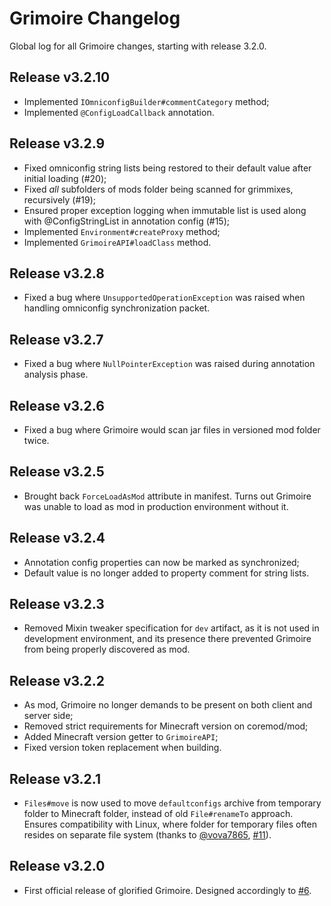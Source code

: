 # Grimoire Changelog
Global log for all Grimoire changes, starting with release 3.2.0.


## Release v3.2.10

- Implemented `IOmniconfigBuilder#commentCategory` method;
- Implemented `@ConfigLoadCallback` annotation.


## Release v3.2.9

- Fixed omniconfig string lists being restored to their default value after initial loading (#20);
- Fixed *all* subfolders of mods folder being scanned for grimmixes, recursively (#19);
- Ensured proper exception logging when immutable list is used along with @ConfigStringList in annotation config (#15);
- Implemented `Environment#createProxy` method;
- Implemented `GrimoireAPI#loadClass` method.


## Release v3.2.8

- Fixed a bug where `UnsupportedOperationException` was raised when handling omniconfig synchronization packet.


## Release v3.2.7

- Fixed a bug where `NullPointerException` was raised during annotation analysis phase.


## Release v3.2.6

- Fixed a bug where Grimoire would scan jar files in versioned mod folder twice. 


## Release v3.2.5

- Brought back `ForceLoadAsMod` attribute in manifest. Turns out Grimoire was unable to load as mod in production environment without it.

## Release v3.2.4

- Annotation config properties can now be marked as synchronized;
- Default value is no longer added to property comment for string lists.

## Release v3.2.3

- Removed Mixin tweaker specification for `dev` artifact, as it is not used in development environment, and its presence there prevented Grimoire from being properly discovered as mod.

## Release v3.2.2

- As mod, Grimoire no longer demands to be present on both client and server side;
- Removed strict requirements for Minecraft version on coremod/mod;
- Added Minecraft version getter to `GrimoireAPI`;
- Fixed version token replacement when building.

## Release v3.2.1

- `Files#move` is now used to move `defaultconfigs` archive from temporary folder to Minecraft folder, instead of old `File#renameTo` approach. Ensures compatibility with Linux, where folder for temporary files often resides on separate file system (thanks to [@vova7865](https://github.com/vova7865), [#11](https://github.com/CrucibleMC/Grimoire/pull/11)).

## Release v3.2.0

- First official release of glorified Grimoire. Designed accordingly to [#6](https://github.com/CrucibleMC/Grimoire/issues/6).